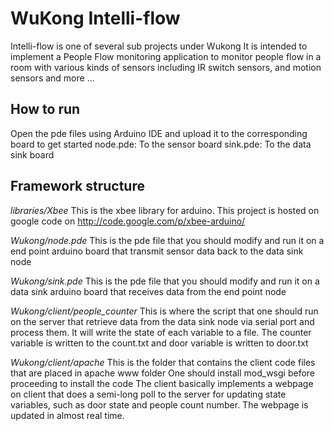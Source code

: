 WuKong Intelli-flow
========================
Intelli-flow is one of several sub projects under Wukong
It is intended to implement a People Flow monitoring application to monitor
people flow in a room with various kinds of sensors including
IR switch sensors, and motion sensors and more ...

How to run
----------
Open the pde files using Arduino IDE and upload it to the corresponding board to get started
node.pde: To the sensor board
sink.pde: To the data sink board

Framework structure
-------------------
*libraries/Xbee*
This is the xbee library for arduino. This project is hosted on google code on
http://code.google.com/p/xbee-arduino/

*Wukong/node.pde*
This is the pde file that you should modify and run it on a end point arduino
board that transmit sensor data back to the data sink node

*Wukong/sink.pde*
This is the pde file that you should modify and run it on a data sink arduino
board that receives data from the end point node

*Wukong/client/people\_counter*
This is where the script that one should run on the server that retrieve data
from the data sink node via serial port and process them. It will write the
state of each variable to a file. The counter variable is written to the
count.txt and door variable is written to door.txt

*Wukong/client/apache*
This is the folder that contains the client code files that are placed in apache www folder
One should install mod\_wsgi before proceeding to install the code
The client basically implements a webpage on client that does a semi-long poll
to the server for updating state variables, such as door state and people count
number. The webpage is updated in almost real time.
